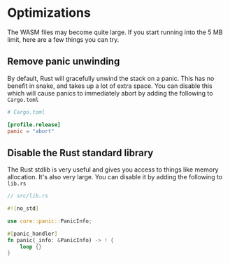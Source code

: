 # Optimizations

The WASM files may become quite large. If you start running into the 5 MB limit, here are a few things you can try.

## Remove panic unwinding

By default, Rust will gracefully unwind the stack on a panic. This has no benefit in snake, and takes up a lot of extra space. You can disable this which will cause panics to immediately abort by adding the following to `Cargo.toml`

```toml
# Cargo.toml

[profile.release]
panic = "abort"
```

## Disable  the Rust standard library

The Rust stdlib is very useful and gives you access to things like memory allocation. It's also very large. You can disable it by adding the following to `lib.rs`

```rust
// src/lib.rs

#![no_std]

use core::panic::PanicInfo;

#[panic_handler]
fn panic(_info: &PanicInfo) -> ! {
    loop {}
}
```